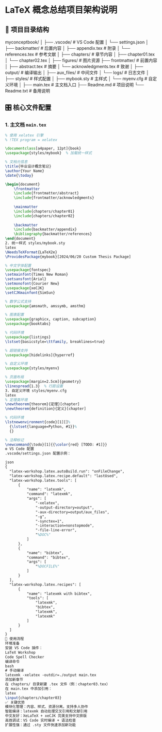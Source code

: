 # LaTeX 概念总结项目架构说明
## 📂 项目目录结构
myconceptbook/
│
├── .vscode/ # VS Code 配置
│ └── settings.json
│
├── backmatter/ # 后置内容
│ ├── appendix.tex # 附录
│ └── references.tex # 参考文献
│
├── chapters/ # 章节内容
│ ├── chapter01.tex
│ └── chapter02.tex
│
├── figures/ # 图片资源
├── frontmatter/ # 前置内容
│ ├── abstract.tex # 摘要
│ └── acknowledgments.tex # 致谢
│
├── output/ # 编译输出
│ ├── aux_files/ # 中间文件
│ └── logs/ # 日志文件
│
├── styles/ # 样式配置
│ ├── mybook.sty # 主样式
│ └── myenv.cfg # 自定义环境
│
├── main.tex # 主文档入口
├── Readme.md # 项目说明
└── Readme.txt # 备用说明


## 🎛️ 核心文件配置

### 1. 主文档 `main.tex`
```latex
% 使用 xelatex 引擎
% !TEX program = xelatex

\documentclass[a4paper, 12pt]{book}
\usepackage{styles/mybook}  % 加载统一样式

% 文档元信息
\title{毕业设计概念笔记}
\author{Your Name}
\date{\today}

\begin{document}
    \frontmatter
    \include{frontmatter/abstract}
    \include{frontmatter/acknowledgments}
    
    \mainmatter
    \include{chapters/chapter01}
    \include{chapters/chapter02}
    
    \backmatter
    \include{backmatter/appendix}
    \bibliography{backmatter/references}
\end{document}
2. 统一样式 styles/mybook.sty
latex
\NeedsTeXFormat{LaTeX2e}
\ProvidesPackage{mybook}[2024/06/20 Custom Thesis Package]

% 中文字体配置
\usepackage{fontspec}
\setmainfont{Times New Roman}
\setsansfont{Arial}
\setmonofont{Courier New}
\usepackage{xeCJK}
\setCJKmainfont{SimSun}

% 数学公式支持
\usepackage{amsmath, amssymb, amsthm}

% 图表配置
\usepackage{graphicx, caption, subcaption}
\usepackage{booktabs} 

% 代码环境
\usepackage{listings}
\lstset{basicstyle=\ttfamily, breaklines=true}

% 超链接支持
\usepackage[hidelinks]{hyperref}

% 自定义环境
\usepackage{styles/myenv}

% 页面布局
\usepackage[margin=2.5cm]{geometry}
\linespread{1.3}  % 行距设置
3. 自定义环境 styles/myenv.cfg
latex
% 定理类环境
\newtheorem{theorem}{定理}[chapter]
\newtheorem{definition}{定义}[chapter]

% 代码环境
\lstnewenvironment{code}[1][]%
  {\lstset{language=Python, #1}}%
  {}

% 注释标记
\newcommand{\todo}[1]{{\color{red} [TODO: #1]}}
⚙️ VS Code 配置
.vscode/settings.json 配置示例：

json
{
  "latex-workshop.latex.autoBuild.run": "onFileChange",
  "latex-workshop.latex.recipe.default": "lastUsed",
  "latex-workshop.latex.tools": [
      {
          "name": "latexmk",
          "command": "latexmk",
          "args": [
              "-xelatex",
              "-output-directory=output",
              "-aux-directory=output/aux_files",
              "-g",
              "-synctex=1",
              "-interaction=nonstopmode",
              "-file-line-error",
              "%DOC%"
          ]
      },
      {
          "name": "bibtex",
          "command": "bibtex",
          "args": [
              "%DOCFILE%"
          ]
      }
  ],
  "latex-workshop.latex.recipes": [
      {
          "name": "latexmk with bibtex",
          "tools": [
              "latexmk",
              "bibtex",
              "latexmk",
              "latexmk"
          ]
      }
  ]
}    
🚀 使用流程
环境准备
安装 VS Code 插件：
LaTeX Workshop
Code Spell Checker
编译命令
bash
# 手动编译
latexmk -xelatex -outdir=./output main.tex
添加新章节
在 chapters/ 目录新建 .tex 文件（例：chapter03.tex）
在 main.tex 中添加引用：
latex
\input{chapters/chapter03}
✅ 关键优势
​模块化管理：内容、样式、资源分离，支持多人协作
​智能编译：latexmk 自动处理交叉引用和文献引用
​中文友好：XeLaTeX + xeCJK 完美支持中文排版
​高效调试：VS Code 实时编译 + 语法检查
​扩展性强：通过 .sty 文件快速添加新功能
